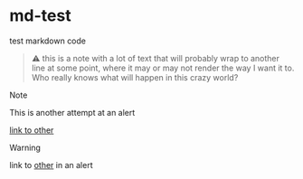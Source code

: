 # md-test
test markdown code

> :warning: this is a note with a lot of text that will probably wrap to another line at some point, where it may or may not render the way I want it to.  Who really knows what will happen in this crazy world?

> [!NOTE]
> This is another attempt at an alert

[link to other](other.md)

> [!WARNING]
> link to [other](other.md) in an alert
